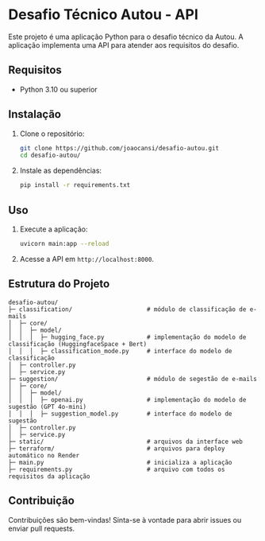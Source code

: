 # Desafio Técnico Autou - API

Este projeto é uma aplicação Python para o desafio técnico da Autou. A aplicação implementa uma API para atender aos requisitos do desafio.

## Requisitos

- Python 3.10 ou superior

## Instalação

1. Clone o repositório:

   ```bash
   git clone https://github.com/joaocansi/desafio-autou.git
   cd desafio-autou/
   ```

3. Instale as dependências:

   ```bash
   pip install -r requirements.txt
   ```

## Uso

1. Execute a aplicação:

   ```bash
   uvicorn main:app --reload
   ```

2. Acesse a API em `http://localhost:8000`.

## Estrutura do Projeto
```
desafio-autou/
├─ classification/                     # módulo de classificação de e-mails
│  ├─ core/                            
│  │  ├─ model/                        
│  │  │  ├─ hugging_face.py            # implementação do modelo de classificação (HuggingfaceSpace + Bert)
│  │  │  ├─ classification_mode.py     # interface do modelo de classificação
│  ├─ controller.py
│  ├─ service.py
├─ suggestion/                         # módulo de segestão de e-mails
│  ├─ core/
│  │  ├─ model/
│  │  │  ├─ openai.py                  # implementação do modelo de sugestão (GPT 4o-mini)
│  │  │  ├─ suggestion_model.py        # interface do modelo de sugestão
│  ├─ controller.py
│  ├─ service.py
├─ static/                             # arquivos da interface web
├─ terraform/                          # arquivos para deploy automático no Render
├─ main.py                             # inicializa a aplicação
├─ requirements.py                     # arquivo com todos os requisitos da aplicação
```

## Contribuição

Contribuições são bem-vindas! Sinta-se à vontade para abrir issues ou enviar pull requests.
